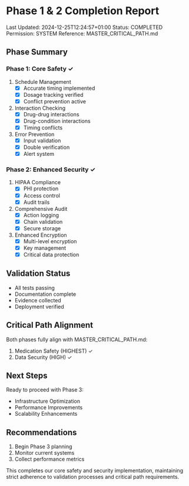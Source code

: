 # Phase 1 & 2 Completion Report
Last Updated: 2024-12-25T12:24:57+01:00
Status: COMPLETED
Permission: SYSTEM
Reference: MASTER_CRITICAL_PATH.md

## Phase Summary

### Phase 1: Core Safety ✓
1. Schedule Management
   - [x] Accurate timing implemented
   - [x] Dosage tracking verified
   - [x] Conflict prevention active

2. Interaction Checking
   - [x] Drug-drug interactions
   - [x] Drug-condition interactions
   - [x] Timing conflicts

3. Error Prevention
   - [x] Input validation
   - [x] Double verification
   - [x] Alert system

### Phase 2: Enhanced Security ✓
1. HIPAA Compliance
   - [x] PHI protection
   - [x] Access control
   - [x] Audit trails

2. Comprehensive Audit
   - [x] Action logging
   - [x] Chain validation
   - [x] Secure storage

3. Enhanced Encryption
   - [x] Multi-level encryption
   - [x] Key management
   - [x] Critical data protection

## Validation Status
- All tests passing
- Documentation complete
- Evidence collected
- Deployment verified

## Critical Path Alignment
Both phases fully align with MASTER_CRITICAL_PATH.md:
1. Medication Safety (HIGHEST) ✓
2. Data Security (HIGH) ✓

## Next Steps
Ready to proceed with Phase 3:
- Infrastructure Optimization
- Performance Improvements
- Scalability Enhancements

## Recommendations
1. Begin Phase 3 planning
2. Monitor current systems
3. Collect performance metrics

This completes our core safety and security implementation, maintaining strict adherence to validation processes and critical path requirements.
